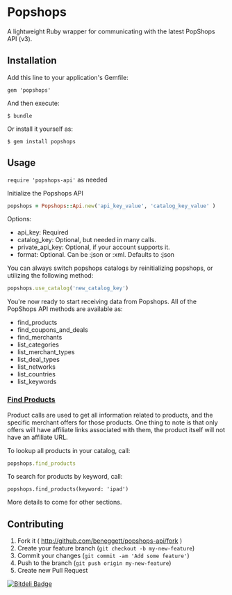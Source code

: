 # Popshops

A lightweight Ruby wrapper for communicating with the latest PopShops API (v3).

## Installation

Add this line to your application's Gemfile:

    gem 'popshops'

And then execute:

    $ bundle

Or install it yourself as:

    $ gem install popshops

## Usage

`require 'popshops-api'` as needed

Initialize the Popshops API

``` ruby
popshops = Popshops::Api.new('api_key_value', 'catalog_key_value' )
```

Options:
* api_key: Required
* catalog_key: Optional, but needed in many calls.
* private_api_key: Optional, if your account supports it.
* format: Optional. Can be :json or :xml. Defaults to :json

You can always switch popshops catalogs by reinitializing popshops, or utilizing the following method:

``` ruby
popshops.use_catalog('new_catalog_key')
```
You're now ready to start receiving data from Popshops.
All of the PopShops API methods are available as:

* find_products
* find_coupons_and_deals
* find_merchants
* list_categories
* list_merchant_types
* list_deal_types
* list_networks
* list_countries
* list_keywords

### [Find Products](http://popshops.com/support/api-3-products)

Product calls are used to get all information related to products, and the specific merchant offers for those products. One thing to note is that only offers will have affiliate links associated with them, the product itself will not have an affiliate URL.

To lookup all products in your catalog, call:
``` ruby
popshops.find_products
```

To search for products by keyword, call:
```
popshops.find_products(keyword: 'ipad')
```

More details to come for other sections.

## Contributing

1. Fork it ( http://github.com/beneggett/popshops-api/fork )
2. Create your feature branch (`git checkout -b my-new-feature`)
3. Commit your changes (`git commit -am 'Add some feature'`)
4. Push to the branch (`git push origin my-new-feature`)
5. Create new Pull Request


[![Bitdeli Badge](https://d2weczhvl823v0.cloudfront.net/beneggett/popshops-api/trend.png)](https://bitdeli.com/free "Bitdeli Badge")

